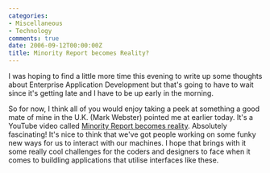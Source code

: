 ```yaml
---
categories:
- Miscellaneous
- Technology
comments: true
date: 2006-09-12T00:00:00Z
title: Minority Report becomes Reality?
---
```


I was hoping to find a little more time this evening to write up some thoughts about Enterprise Application Development but that's going to have to wait since it's getting late and I have to be up early in the morning.

So for now, I think all of you would enjoy taking a peek at something a good mate of mine in the U.K. (Mark Webster) pointed me at earlier today.  It's a YouTube video called <a href="http://www.youtube.com/watch?v=PLhMVNdplJc&NR" title="Minority Report becomes reality">Minority Report becomes reality</a>. Absolutely fascinating! It's nice to think that we've got people working on some funky new ways for us to interact with our machines. I hope that brings with it some really cool challenges for the coders and designers to face when it comes to buildling applications that utilise interfaces like these.
